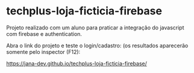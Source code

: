 # techplus-loja-ficticia-firebase

Projeto realizado com um aluno para praticar a integração do javascript com firebase e authentication.

Abra o link do projeto e teste o login/cadastro: (os resultados aparecerão somente pelo inspector (F12):

https://jana-dev.github.io/techplus-loja-ficticia-firebase/
